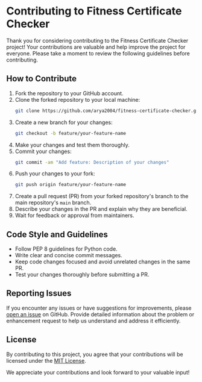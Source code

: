 # Contributing to Fitness Certificate Checker

Thank you for considering contributing to the Fitness Certificate Checker project! Your contributions are valuable and help improve the project for everyone. Please take a moment to review the following guidelines before contributing.

## How to Contribute

1. Fork the repository to your GitHub account.
2. Clone the forked repository to your local machine:
   ```bash
   git clone https://github.com/arya2004/fitness-certificate-checker.git
   ```
3. Create a new branch for your changes:
   ```bash
   git checkout -b feature/your-feature-name
   ```
4. Make your changes and test them thoroughly.
5. Commit your changes:
   ```bash
   git commit -am "Add feature: Description of your changes"
   ```
6. Push your changes to your fork:
   ```bash
   git push origin feature/your-feature-name
   ```
7. Create a pull request (PR) from your forked repository's branch to the main repository's `main` branch.
8. Describe your changes in the PR and explain why they are beneficial.
9. Wait for feedback or approval from maintainers.

## Code Style and Guidelines

- Follow PEP 8 guidelines for Python code.
- Write clear and concise commit messages.
- Keep code changes focused and avoid unrelated changes in the same PR.
- Test your changes thoroughly before submitting a PR.

## Reporting Issues

If you encounter any issues or have suggestions for improvements, please [open an issue](https://github.com/arya2004/fitness-certificate-checker/issues) on GitHub. Provide detailed information about the problem or enhancement request to help us understand and address it efficiently.

## License

By contributing to this project, you agree that your contributions will be licensed under the [MIT License](LICENSE).

We appreciate your contributions and look forward to your valuable input!
